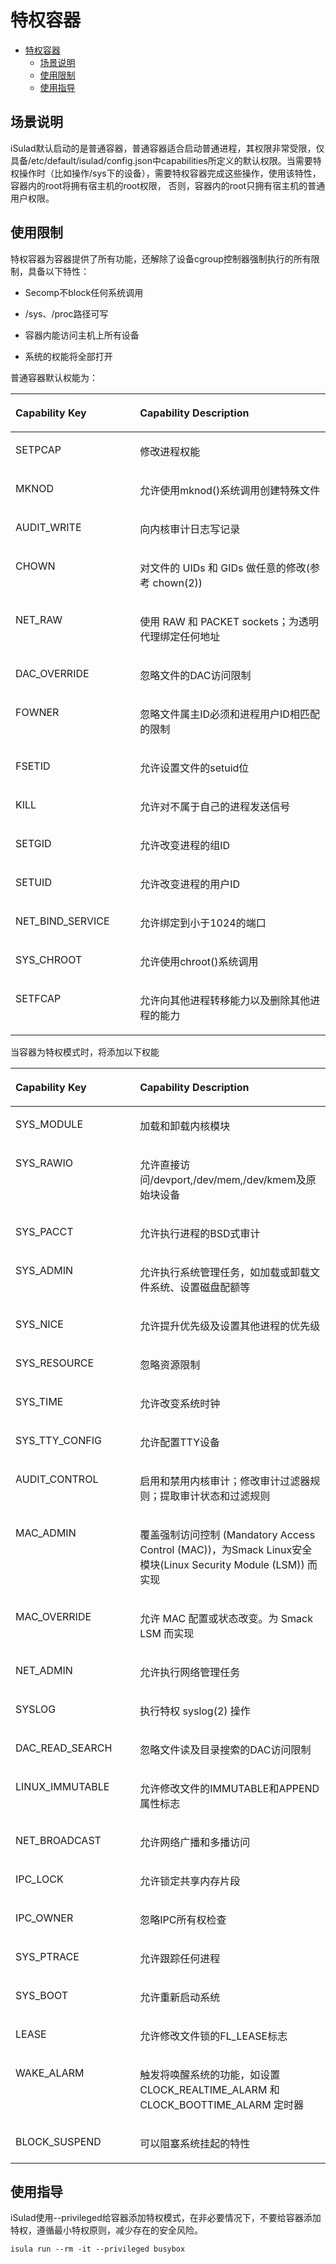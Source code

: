 # 特权容器
<!-- TOC -->

- [特权容器](#特权容器)
    - [场景说明](#场景说明)
    - [使用限制](#使用限制)
    - [使用指导](#使用指导)

<!-- /TOC -->

## 场景说明

iSulad默认启动的是普通容器，普通容器适合启动普通进程，其权限非常受限，仅具备/etc/default/isulad/config.json中capabilities所定义的默认权限。当需要特权操作时（比如操作/sys下的设备），需要特权容器完成这些操作，使用该特性，容器内的root将拥有宿主机的root权限， 否则，容器内的root只拥有宿主机的普通用户权限。

## 使用限制

特权容器为容器提供了所有功能，还解除了设备cgroup控制器强制执行的所有限制，具备以下特性：

-   Secomp不block任何系统调用
-   /sys、/proc路径可写
-   容器内能访问主机上所有设备

-   系统的权能将全部打开

普通容器默认权能为：

<a name="zh-cn_topic_0183303459_table227603213110"></a>
<table><thead align="left"><tr id="zh-cn_topic_0183303459_row19276183217111"><th class="cellrowborder" valign="top" width="39.53%" id="mcps1.1.3.1.1"><p id="zh-cn_topic_0183303459_p1438363819110"><a name="zh-cn_topic_0183303459_p1438363819110"></a><a name="zh-cn_topic_0183303459_p1438363819110"></a><strong id="zh-cn_topic_0183303459_b474911342710"><a name="zh-cn_topic_0183303459_b474911342710"></a><a name="zh-cn_topic_0183303459_b474911342710"></a>Capability Key</strong></p>
</th>
<th class="cellrowborder" valign="top" width="60.47%" id="mcps1.1.3.1.2"><p id="zh-cn_topic_0183303459_p538314381119"><a name="zh-cn_topic_0183303459_p538314381119"></a><a name="zh-cn_topic_0183303459_p538314381119"></a><strong id="zh-cn_topic_0183303459_b12829161617274"><a name="zh-cn_topic_0183303459_b12829161617274"></a><a name="zh-cn_topic_0183303459_b12829161617274"></a>Capability Description</strong></p>
</th>
</tr>
</thead>
<tbody><tr id="zh-cn_topic_0183303459_row92761932719"><td class="cellrowborder" valign="top" width="39.53%" headers="mcps1.1.3.1.1 "><p id="zh-cn_topic_0183303459_p13678623182711"><a name="zh-cn_topic_0183303459_p13678623182711"></a><a name="zh-cn_topic_0183303459_p13678623182711"></a>SETPCAP</p>
</td>
<td class="cellrowborder" valign="top" width="60.47%" headers="mcps1.1.3.1.2 "><p id="zh-cn_topic_0183303459_p18678132315273"><a name="zh-cn_topic_0183303459_p18678132315273"></a><a name="zh-cn_topic_0183303459_p18678132315273"></a>修改进程权能</p>
</td>
</tr>
<tr id="zh-cn_topic_0183303459_row827615321111"><td class="cellrowborder" valign="top" width="39.53%" headers="mcps1.1.3.1.1 "><p id="zh-cn_topic_0183303459_p1167817232278"><a name="zh-cn_topic_0183303459_p1167817232278"></a><a name="zh-cn_topic_0183303459_p1167817232278"></a>MKNOD</p>
</td>
<td class="cellrowborder" valign="top" width="60.47%" headers="mcps1.1.3.1.2 "><p id="zh-cn_topic_0183303459_p184961533175215"><a name="zh-cn_topic_0183303459_p184961533175215"></a><a name="zh-cn_topic_0183303459_p184961533175215"></a>允许使用mknod()系统调用创建特殊文件</p>
</td>
</tr>
<tr id="zh-cn_topic_0183303459_row52761232617"><td class="cellrowborder" valign="top" width="39.53%" headers="mcps1.1.3.1.1 "><p id="zh-cn_topic_0183303459_p967852311271"><a name="zh-cn_topic_0183303459_p967852311271"></a><a name="zh-cn_topic_0183303459_p967852311271"></a>AUDIT_WRITE</p>
</td>
<td class="cellrowborder" valign="top" width="60.47%" headers="mcps1.1.3.1.2 "><p id="zh-cn_topic_0183303459_p1158419132533"><a name="zh-cn_topic_0183303459_p1158419132533"></a><a name="zh-cn_topic_0183303459_p1158419132533"></a>向内核审计日志写记录</p>
</td>
</tr>
<tr id="zh-cn_topic_0183303459_row5513113422710"><td class="cellrowborder" valign="top" width="39.53%" headers="mcps1.1.3.1.1 "><p id="zh-cn_topic_0183303459_p144621810132813"><a name="zh-cn_topic_0183303459_p144621810132813"></a><a name="zh-cn_topic_0183303459_p144621810132813"></a>CHOWN</p>
</td>
<td class="cellrowborder" valign="top" width="60.47%" headers="mcps1.1.3.1.2 "><p id="zh-cn_topic_0183303459_p116801832115317"><a name="zh-cn_topic_0183303459_p116801832115317"></a><a name="zh-cn_topic_0183303459_p116801832115317"></a>对文件的 UIDs 和 GIDs 做任意的修改(参考 chown(2))</p>
</td>
</tr>
<tr id="zh-cn_topic_0183303459_row11653848132712"><td class="cellrowborder" valign="top" width="39.53%" headers="mcps1.1.3.1.1 "><p id="zh-cn_topic_0183303459_p84621410192817"><a name="zh-cn_topic_0183303459_p84621410192817"></a><a name="zh-cn_topic_0183303459_p84621410192817"></a>NET_RAW</p>
</td>
<td class="cellrowborder" valign="top" width="60.47%" headers="mcps1.1.3.1.2 "><p id="zh-cn_topic_0183303459_p20739125595315"><a name="zh-cn_topic_0183303459_p20739125595315"></a><a name="zh-cn_topic_0183303459_p20739125595315"></a>使用 RAW 和 PACKET sockets；为透明代理绑定任何地址</p>
</td>
</tr>
<tr id="zh-cn_topic_0183303459_row11125125382710"><td class="cellrowborder" valign="top" width="39.53%" headers="mcps1.1.3.1.1 "><p id="zh-cn_topic_0183303459_p746261018283"><a name="zh-cn_topic_0183303459_p746261018283"></a><a name="zh-cn_topic_0183303459_p746261018283"></a>DAC_OVERRIDE</p>
</td>
<td class="cellrowborder" valign="top" width="60.47%" headers="mcps1.1.3.1.2 "><p id="zh-cn_topic_0183303459_p81510212545"><a name="zh-cn_topic_0183303459_p81510212545"></a><a name="zh-cn_topic_0183303459_p81510212545"></a>忽略文件的DAC访问限制</p>
</td>
</tr>
<tr id="zh-cn_topic_0183303459_row06927150286"><td class="cellrowborder" valign="top" width="39.53%" headers="mcps1.1.3.1.1 "><p id="zh-cn_topic_0183303459_p79423712812"><a name="zh-cn_topic_0183303459_p79423712812"></a><a name="zh-cn_topic_0183303459_p79423712812"></a>FOWNER</p>
</td>
<td class="cellrowborder" valign="top" width="60.47%" headers="mcps1.1.3.1.2 "><p id="zh-cn_topic_0183303459_p5869331548"><a name="zh-cn_topic_0183303459_p5869331548"></a><a name="zh-cn_topic_0183303459_p5869331548"></a>忽略文件属主ID必须和进程用户ID相匹配的限制</p>
</td>
</tr>
<tr id="zh-cn_topic_0183303459_row136814192287"><td class="cellrowborder" valign="top" width="39.53%" headers="mcps1.1.3.1.1 "><p id="zh-cn_topic_0183303459_p69411373282"><a name="zh-cn_topic_0183303459_p69411373282"></a><a name="zh-cn_topic_0183303459_p69411373282"></a>FSETID</p>
</td>
<td class="cellrowborder" valign="top" width="60.47%" headers="mcps1.1.3.1.2 "><p id="zh-cn_topic_0183303459_p1087913531547"><a name="zh-cn_topic_0183303459_p1087913531547"></a><a name="zh-cn_topic_0183303459_p1087913531547"></a>允许设置文件的setuid位</p>
</td>
</tr>
<tr id="zh-cn_topic_0183303459_row133892282819"><td class="cellrowborder" valign="top" width="39.53%" headers="mcps1.1.3.1.1 "><p id="zh-cn_topic_0183303459_p394163762817"><a name="zh-cn_topic_0183303459_p394163762817"></a><a name="zh-cn_topic_0183303459_p394163762817"></a>KILL</p>
</td>
<td class="cellrowborder" valign="top" width="60.47%" headers="mcps1.1.3.1.2 "><p id="zh-cn_topic_0183303459_p1862718265517"><a name="zh-cn_topic_0183303459_p1862718265517"></a><a name="zh-cn_topic_0183303459_p1862718265517"></a>允许对不属于自己的进程发送信号</p>
</td>
</tr>
<tr id="zh-cn_topic_0183303459_row1188232552818"><td class="cellrowborder" valign="top" width="39.53%" headers="mcps1.1.3.1.1 "><p id="zh-cn_topic_0183303459_p1941037122812"><a name="zh-cn_topic_0183303459_p1941037122812"></a><a name="zh-cn_topic_0183303459_p1941037122812"></a>SETGID</p>
</td>
<td class="cellrowborder" valign="top" width="60.47%" headers="mcps1.1.3.1.2 "><p id="zh-cn_topic_0183303459_p1944411105512"><a name="zh-cn_topic_0183303459_p1944411105512"></a><a name="zh-cn_topic_0183303459_p1944411105512"></a>允许改变进程的组ID</p>
</td>
</tr>
<tr id="zh-cn_topic_0183303459_row8890154052814"><td class="cellrowborder" valign="top" width="39.53%" headers="mcps1.1.3.1.1 "><p id="zh-cn_topic_0183303459_p1555455762815"><a name="zh-cn_topic_0183303459_p1555455762815"></a><a name="zh-cn_topic_0183303459_p1555455762815"></a>SETUID</p>
</td>
<td class="cellrowborder" valign="top" width="60.47%" headers="mcps1.1.3.1.2 "><p id="zh-cn_topic_0183303459_p65715191553"><a name="zh-cn_topic_0183303459_p65715191553"></a><a name="zh-cn_topic_0183303459_p65715191553"></a>允许改变进程的用户ID</p>
</td>
</tr>
<tr id="zh-cn_topic_0183303459_row4208544172819"><td class="cellrowborder" valign="top" width="39.53%" headers="mcps1.1.3.1.1 "><p id="zh-cn_topic_0183303459_p955415762814"><a name="zh-cn_topic_0183303459_p955415762814"></a><a name="zh-cn_topic_0183303459_p955415762814"></a>NET_BIND_SERVICE</p>
</td>
<td class="cellrowborder" valign="top" width="60.47%" headers="mcps1.1.3.1.2 "><p id="zh-cn_topic_0183303459_p870833305518"><a name="zh-cn_topic_0183303459_p870833305518"></a><a name="zh-cn_topic_0183303459_p870833305518"></a>允许绑定到小于1024的端口</p>
</td>
</tr>
<tr id="zh-cn_topic_0183303459_row14934146182817"><td class="cellrowborder" valign="top" width="39.53%" headers="mcps1.1.3.1.1 "><p id="zh-cn_topic_0183303459_p1655415710284"><a name="zh-cn_topic_0183303459_p1655415710284"></a><a name="zh-cn_topic_0183303459_p1655415710284"></a>SYS_CHROOT</p>
</td>
<td class="cellrowborder" valign="top" width="60.47%" headers="mcps1.1.3.1.2 "><p id="zh-cn_topic_0183303459_p1119118528556"><a name="zh-cn_topic_0183303459_p1119118528556"></a><a name="zh-cn_topic_0183303459_p1119118528556"></a>允许使用chroot()系统调用</p>
</td>
</tr>
<tr id="zh-cn_topic_0183303459_row5352155019284"><td class="cellrowborder" valign="top" width="39.53%" headers="mcps1.1.3.1.1 "><p id="zh-cn_topic_0183303459_p14554105782814"><a name="zh-cn_topic_0183303459_p14554105782814"></a><a name="zh-cn_topic_0183303459_p14554105782814"></a>SETFCAP</p>
</td>
<td class="cellrowborder" valign="top" width="60.47%" headers="mcps1.1.3.1.2 "><p id="zh-cn_topic_0183303459_p686316153564"><a name="zh-cn_topic_0183303459_p686316153564"></a><a name="zh-cn_topic_0183303459_p686316153564"></a>允许向其他进程转移能力以及删除其他进程的能力</p>
</td>
</tr>
</tbody>
</table>

当容器为特权模式时，将添加以下权能

<a name="zh-cn_topic_0183303459_table23251034182911"></a>
<table><thead align="left"><tr id="zh-cn_topic_0183303459_row153251934172911"><th class="cellrowborder" valign="top" width="39.53%" id="mcps1.1.3.1.1"><p id="zh-cn_topic_0183303459_p1832518344292"><a name="zh-cn_topic_0183303459_p1832518344292"></a><a name="zh-cn_topic_0183303459_p1832518344292"></a><strong id="zh-cn_topic_0183303459_b432563462914"><a name="zh-cn_topic_0183303459_b432563462914"></a><a name="zh-cn_topic_0183303459_b432563462914"></a>Capability Key</strong></p>
</th>
<th class="cellrowborder" valign="top" width="60.47%" id="mcps1.1.3.1.2"><p id="zh-cn_topic_0183303459_p332511340298"><a name="zh-cn_topic_0183303459_p332511340298"></a><a name="zh-cn_topic_0183303459_p332511340298"></a><strong id="zh-cn_topic_0183303459_b18325934102915"><a name="zh-cn_topic_0183303459_b18325934102915"></a><a name="zh-cn_topic_0183303459_b18325934102915"></a>Capability Description</strong></p>
</th>
</tr>
</thead>
<tbody><tr id="zh-cn_topic_0183303459_row33258341291"><td class="cellrowborder" valign="top" width="39.53%" headers="mcps1.1.3.1.1 "><p id="zh-cn_topic_0183303459_p1134105172911"><a name="zh-cn_topic_0183303459_p1134105172911"></a><a name="zh-cn_topic_0183303459_p1134105172911"></a>SYS_MODULE</p>
</td>
<td class="cellrowborder" valign="top" width="60.47%" headers="mcps1.1.3.1.2 "><p id="zh-cn_topic_0183303459_p116381837155618"><a name="zh-cn_topic_0183303459_p116381837155618"></a><a name="zh-cn_topic_0183303459_p116381837155618"></a>加载和卸载内核模块</p>
</td>
</tr>
<tr id="zh-cn_topic_0183303459_row83251334132911"><td class="cellrowborder" valign="top" width="39.53%" headers="mcps1.1.3.1.1 "><p id="zh-cn_topic_0183303459_p21341651162916"><a name="zh-cn_topic_0183303459_p21341651162916"></a><a name="zh-cn_topic_0183303459_p21341651162916"></a>SYS_RAWIO</p>
</td>
<td class="cellrowborder" valign="top" width="60.47%" headers="mcps1.1.3.1.2 "><p id="zh-cn_topic_0183303459_p169275195714"><a name="zh-cn_topic_0183303459_p169275195714"></a><a name="zh-cn_topic_0183303459_p169275195714"></a>允许直接访问/devport,/dev/mem,/dev/kmem及原始块设备</p>
</td>
</tr>
<tr id="zh-cn_topic_0183303459_row8326113492919"><td class="cellrowborder" valign="top" width="39.53%" headers="mcps1.1.3.1.1 "><p id="zh-cn_topic_0183303459_p11134205142918"><a name="zh-cn_topic_0183303459_p11134205142918"></a><a name="zh-cn_topic_0183303459_p11134205142918"></a>SYS_PACCT</p>
</td>
<td class="cellrowborder" valign="top" width="60.47%" headers="mcps1.1.3.1.2 "><p id="zh-cn_topic_0183303459_p171341351132915"><a name="zh-cn_topic_0183303459_p171341351132915"></a><a name="zh-cn_topic_0183303459_p171341351132915"></a>允许执行进程的BSD式审计</p>
</td>
</tr>
<tr id="zh-cn_topic_0183303459_row8326834172918"><td class="cellrowborder" valign="top" width="39.53%" headers="mcps1.1.3.1.1 "><p id="zh-cn_topic_0183303459_p9134651202918"><a name="zh-cn_topic_0183303459_p9134651202918"></a><a name="zh-cn_topic_0183303459_p9134651202918"></a>SYS_ADMIN</p>
</td>
<td class="cellrowborder" valign="top" width="60.47%" headers="mcps1.1.3.1.2 "><p id="zh-cn_topic_0183303459_p3716829135718"><a name="zh-cn_topic_0183303459_p3716829135718"></a><a name="zh-cn_topic_0183303459_p3716829135718"></a>允许执行系统管理任务，如加载或卸载文件系统、设置磁盘配额等</p>
</td>
</tr>
<tr id="zh-cn_topic_0183303459_row193261034152918"><td class="cellrowborder" valign="top" width="39.53%" headers="mcps1.1.3.1.1 "><p id="zh-cn_topic_0183303459_p513420513291"><a name="zh-cn_topic_0183303459_p513420513291"></a><a name="zh-cn_topic_0183303459_p513420513291"></a>SYS_NICE</p>
</td>
<td class="cellrowborder" valign="top" width="60.47%" headers="mcps1.1.3.1.2 "><p id="zh-cn_topic_0183303459_p957115373578"><a name="zh-cn_topic_0183303459_p957115373578"></a><a name="zh-cn_topic_0183303459_p957115373578"></a>允许提升优先级及设置其他进程的优先级</p>
</td>
</tr>
<tr id="zh-cn_topic_0183303459_row12326834172913"><td class="cellrowborder" valign="top" width="39.53%" headers="mcps1.1.3.1.1 "><p id="zh-cn_topic_0183303459_p1113513516295"><a name="zh-cn_topic_0183303459_p1113513516295"></a><a name="zh-cn_topic_0183303459_p1113513516295"></a>SYS_RESOURCE</p>
</td>
<td class="cellrowborder" valign="top" width="60.47%" headers="mcps1.1.3.1.2 "><p id="zh-cn_topic_0183303459_p156005528571"><a name="zh-cn_topic_0183303459_p156005528571"></a><a name="zh-cn_topic_0183303459_p156005528571"></a>忽略资源限制</p>
</td>
</tr>
<tr id="zh-cn_topic_0183303459_row03261634122918"><td class="cellrowborder" valign="top" width="39.53%" headers="mcps1.1.3.1.1 "><p id="zh-cn_topic_0183303459_p141351451152914"><a name="zh-cn_topic_0183303459_p141351451152914"></a><a name="zh-cn_topic_0183303459_p141351451152914"></a>SYS_TIME</p>
</td>
<td class="cellrowborder" valign="top" width="60.47%" headers="mcps1.1.3.1.2 "><p id="zh-cn_topic_0183303459_p20549045145715"><a name="zh-cn_topic_0183303459_p20549045145715"></a><a name="zh-cn_topic_0183303459_p20549045145715"></a>允许改变系统时钟</p>
</td>
</tr>
<tr id="zh-cn_topic_0183303459_row1932618345290"><td class="cellrowborder" valign="top" width="39.53%" headers="mcps1.1.3.1.1 "><p id="zh-cn_topic_0183303459_p2135105162917"><a name="zh-cn_topic_0183303459_p2135105162917"></a><a name="zh-cn_topic_0183303459_p2135105162917"></a>SYS_TTY_CONFIG</p>
</td>
<td class="cellrowborder" valign="top" width="60.47%" headers="mcps1.1.3.1.2 "><p id="zh-cn_topic_0183303459_p1198325955710"><a name="zh-cn_topic_0183303459_p1198325955710"></a><a name="zh-cn_topic_0183303459_p1198325955710"></a>允许配置TTY设备</p>
</td>
</tr>
<tr id="zh-cn_topic_0183303459_row73261634122914"><td class="cellrowborder" valign="top" width="39.53%" headers="mcps1.1.3.1.1 "><p id="zh-cn_topic_0183303459_p201359514296"><a name="zh-cn_topic_0183303459_p201359514296"></a><a name="zh-cn_topic_0183303459_p201359514296"></a>AUDIT_CONTROL</p>
</td>
<td class="cellrowborder" valign="top" width="60.47%" headers="mcps1.1.3.1.2 "><p id="zh-cn_topic_0183303459_p1943271315811"><a name="zh-cn_topic_0183303459_p1943271315811"></a><a name="zh-cn_topic_0183303459_p1943271315811"></a>启用和禁用内核审计；修改审计过滤器规则；提取审计状态和过滤规则</p>
</td>
</tr>
<tr id="zh-cn_topic_0183303459_row1832653418292"><td class="cellrowborder" valign="top" width="39.53%" headers="mcps1.1.3.1.1 "><p id="zh-cn_topic_0183303459_p10135155116293"><a name="zh-cn_topic_0183303459_p10135155116293"></a><a name="zh-cn_topic_0183303459_p10135155116293"></a>MAC_ADMIN</p>
</td>
<td class="cellrowborder" valign="top" width="60.47%" headers="mcps1.1.3.1.2 "><p id="zh-cn_topic_0183303459_p3656833165814"><a name="zh-cn_topic_0183303459_p3656833165814"></a><a name="zh-cn_topic_0183303459_p3656833165814"></a>覆盖强制访问控制 (Mandatory Access Control (MAC))，为Smack Linux安全模块(Linux Security Module (LSM)) 而实现</p>
</td>
</tr>
<tr id="zh-cn_topic_0183303459_row19326173418297"><td class="cellrowborder" valign="top" width="39.53%" headers="mcps1.1.3.1.1 "><p id="zh-cn_topic_0183303459_p78862241916"><a name="zh-cn_topic_0183303459_p78862241916"></a><a name="zh-cn_topic_0183303459_p78862241916"></a>MAC_OVERRIDE</p>
</td>
<td class="cellrowborder" valign="top" width="60.47%" headers="mcps1.1.3.1.2 "><p id="zh-cn_topic_0183303459_p83862555584"><a name="zh-cn_topic_0183303459_p83862555584"></a><a name="zh-cn_topic_0183303459_p83862555584"></a>允许 MAC 配置或状态改变。为 Smack LSM 而实现</p>
</td>
</tr>
<tr id="zh-cn_topic_0183303459_row1832616345293"><td class="cellrowborder" valign="top" width="39.53%" headers="mcps1.1.3.1.1 "><p id="zh-cn_topic_0183303459_p8886122161913"><a name="zh-cn_topic_0183303459_p8886122161913"></a><a name="zh-cn_topic_0183303459_p8886122161913"></a>NET_ADMIN</p>
</td>
<td class="cellrowborder" valign="top" width="60.47%" headers="mcps1.1.3.1.2 "><p id="zh-cn_topic_0183303459_p08865219194"><a name="zh-cn_topic_0183303459_p08865219194"></a><a name="zh-cn_topic_0183303459_p08865219194"></a>允许执行网络管理任务</p>
</td>
</tr>
<tr id="zh-cn_topic_0183303459_row11326103419299"><td class="cellrowborder" valign="top" width="39.53%" headers="mcps1.1.3.1.1 "><p id="zh-cn_topic_0183303459_p10886521195"><a name="zh-cn_topic_0183303459_p10886521195"></a><a name="zh-cn_topic_0183303459_p10886521195"></a>SYSLOG</p>
</td>
<td class="cellrowborder" valign="top" width="60.47%" headers="mcps1.1.3.1.2 "><p id="zh-cn_topic_0183303459_p184951138165916"><a name="zh-cn_topic_0183303459_p184951138165916"></a><a name="zh-cn_topic_0183303459_p184951138165916"></a>执行特权 syslog(2) 操作</p>
</td>
</tr>
<tr id="zh-cn_topic_0183303459_row8326113414290"><td class="cellrowborder" valign="top" width="39.53%" headers="mcps1.1.3.1.1 "><p id="zh-cn_topic_0183303459_p148861129192"><a name="zh-cn_topic_0183303459_p148861129192"></a><a name="zh-cn_topic_0183303459_p148861129192"></a>DAC_READ_SEARCH</p>
</td>
<td class="cellrowborder" valign="top" width="60.47%" headers="mcps1.1.3.1.2 "><p id="zh-cn_topic_0183303459_p1055910511591"><a name="zh-cn_topic_0183303459_p1055910511591"></a><a name="zh-cn_topic_0183303459_p1055910511591"></a>忽略文件读及目录搜索的DAC访问限制</p>
</td>
</tr>
<tr id="zh-cn_topic_0183303459_row43541521103017"><td class="cellrowborder" valign="top" width="39.53%" headers="mcps1.1.3.1.1 "><p id="zh-cn_topic_0183303459_p12886112201910"><a name="zh-cn_topic_0183303459_p12886112201910"></a><a name="zh-cn_topic_0183303459_p12886112201910"></a>LINUX_IMMUTABLE</p>
</td>
<td class="cellrowborder" valign="top" width="60.47%" headers="mcps1.1.3.1.2 "><p id="zh-cn_topic_0183303459_p112002001707"><a name="zh-cn_topic_0183303459_p112002001707"></a><a name="zh-cn_topic_0183303459_p112002001707"></a>允许修改文件的IMMUTABLE和APPEND属性标志</p>
</td>
</tr>
<tr id="zh-cn_topic_0183303459_row9842724133012"><td class="cellrowborder" valign="top" width="39.53%" headers="mcps1.1.3.1.1 "><p id="zh-cn_topic_0183303459_p1188642191912"><a name="zh-cn_topic_0183303459_p1188642191912"></a><a name="zh-cn_topic_0183303459_p1188642191912"></a>NET_BROADCAST</p>
</td>
<td class="cellrowborder" valign="top" width="60.47%" headers="mcps1.1.3.1.2 "><p id="zh-cn_topic_0183303459_p1273917718018"><a name="zh-cn_topic_0183303459_p1273917718018"></a><a name="zh-cn_topic_0183303459_p1273917718018"></a>允许网络广播和多播访问</p>
</td>
</tr>
<tr id="zh-cn_topic_0183303459_row1847052711309"><td class="cellrowborder" valign="top" width="39.53%" headers="mcps1.1.3.1.1 "><p id="zh-cn_topic_0183303459_p38861123194"><a name="zh-cn_topic_0183303459_p38861123194"></a><a name="zh-cn_topic_0183303459_p38861123194"></a>IPC_LOCK</p>
</td>
<td class="cellrowborder" valign="top" width="60.47%" headers="mcps1.1.3.1.2 "><p id="zh-cn_topic_0183303459_p5198161418018"><a name="zh-cn_topic_0183303459_p5198161418018"></a><a name="zh-cn_topic_0183303459_p5198161418018"></a>允许锁定共享内存片段</p>
</td>
</tr>
<tr id="zh-cn_topic_0183303459_row1131730133016"><td class="cellrowborder" valign="top" width="39.53%" headers="mcps1.1.3.1.1 "><p id="zh-cn_topic_0183303459_p118864210198"><a name="zh-cn_topic_0183303459_p118864210198"></a><a name="zh-cn_topic_0183303459_p118864210198"></a>IPC_OWNER</p>
</td>
<td class="cellrowborder" valign="top" width="60.47%" headers="mcps1.1.3.1.2 "><p id="zh-cn_topic_0183303459_p1997716184015"><a name="zh-cn_topic_0183303459_p1997716184015"></a><a name="zh-cn_topic_0183303459_p1997716184015"></a>忽略IPC所有权检查</p>
</td>
</tr>
<tr id="zh-cn_topic_0183303459_row068317409305"><td class="cellrowborder" valign="top" width="39.53%" headers="mcps1.1.3.1.1 "><p id="zh-cn_topic_0183303459_p1486761133112"><a name="zh-cn_topic_0183303459_p1486761133112"></a><a name="zh-cn_topic_0183303459_p1486761133112"></a>SYS_PTRACE</p>
</td>
<td class="cellrowborder" valign="top" width="60.47%" headers="mcps1.1.3.1.2 "><p id="zh-cn_topic_0183303459_p241212612013"><a name="zh-cn_topic_0183303459_p241212612013"></a><a name="zh-cn_topic_0183303459_p241212612013"></a>允许跟踪任何进程</p>
</td>
</tr>
<tr id="zh-cn_topic_0183303459_row1710413431301"><td class="cellrowborder" valign="top" width="39.53%" headers="mcps1.1.3.1.1 "><p id="zh-cn_topic_0183303459_p38676103115"><a name="zh-cn_topic_0183303459_p38676103115"></a><a name="zh-cn_topic_0183303459_p38676103115"></a>SYS_BOOT</p>
</td>
<td class="cellrowborder" valign="top" width="60.47%" headers="mcps1.1.3.1.2 "><p id="zh-cn_topic_0183303459_p1907133704"><a name="zh-cn_topic_0183303459_p1907133704"></a><a name="zh-cn_topic_0183303459_p1907133704"></a>允许重新启动系统</p>
</td>
</tr>
<tr id="zh-cn_topic_0183303459_row791294510306"><td class="cellrowborder" valign="top" width="39.53%" headers="mcps1.1.3.1.1 "><p id="zh-cn_topic_0183303459_p1786713120319"><a name="zh-cn_topic_0183303459_p1786713120319"></a><a name="zh-cn_topic_0183303459_p1786713120319"></a>LEASE</p>
</td>
<td class="cellrowborder" valign="top" width="60.47%" headers="mcps1.1.3.1.2 "><p id="zh-cn_topic_0183303459_p1763934113011"><a name="zh-cn_topic_0183303459_p1763934113011"></a><a name="zh-cn_topic_0183303459_p1763934113011"></a>允许修改文件锁的FL_LEASE标志</p>
</td>
</tr>
<tr id="zh-cn_topic_0183303459_row248014843013"><td class="cellrowborder" valign="top" width="39.53%" headers="mcps1.1.3.1.1 "><p id="zh-cn_topic_0183303459_p8867111103117"><a name="zh-cn_topic_0183303459_p8867111103117"></a><a name="zh-cn_topic_0183303459_p8867111103117"></a>WAKE_ALARM</p>
</td>
<td class="cellrowborder" valign="top" width="60.47%" headers="mcps1.1.3.1.2 "><p id="zh-cn_topic_0183303459_p12472128413"><a name="zh-cn_topic_0183303459_p12472128413"></a><a name="zh-cn_topic_0183303459_p12472128413"></a>触发将唤醒系统的功能，如设置 CLOCK_REALTIME_ALARM 和 CLOCK_BOOTTIME_ALARM 定时器</p>
</td>
</tr>
<tr id="zh-cn_topic_0183303459_row1044985503013"><td class="cellrowborder" valign="top" width="39.53%" headers="mcps1.1.3.1.1 "><p id="zh-cn_topic_0183303459_p20867101113114"><a name="zh-cn_topic_0183303459_p20867101113114"></a><a name="zh-cn_topic_0183303459_p20867101113114"></a>BLOCK_SUSPEND</p>
</td>
<td class="cellrowborder" valign="top" width="60.47%" headers="mcps1.1.3.1.2 "><p id="zh-cn_topic_0183303459_p1043455715111"><a name="zh-cn_topic_0183303459_p1043455715111"></a><a name="zh-cn_topic_0183303459_p1043455715111"></a>可以阻塞系统挂起的特性</p>
</td>
</tr>
</tbody>
</table>

## 使用指导

iSulad使用--privileged给容器添加特权模式，在非必要情况下，不要给容器添加特权，遵循最小特权原则，减少存在的安全风险。

```
isula run --rm -it --privileged busybox
```

